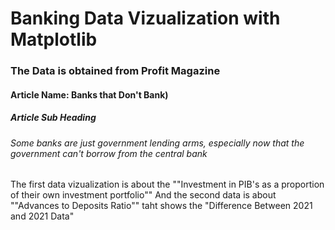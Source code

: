 # Banking Data Vizualization with Matplotlib
### The Data is obtained from Profit Magazine 

#### Article Name: Banks that Don't Bank)

##### Article Sub Heading
###### Some banks are just government lending arms, especially now that the government can't borrow from the central bank


The first data vizualization is about the ""Investment in PIB's as a proportion of their own investment portfolio""
And the second data is about ""Advances to Deposits Ratio"" taht shows the "Difference Between 2021 and 2021 Data"

